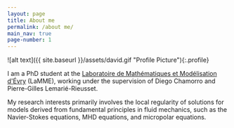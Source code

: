 ```yaml
---
layout: page
title: About me
permalink: /about me/
main_nav: true
page-number: 1
---
```


![alt text]({{ site.baseurl }}/assets/david.gif "Profile Picture"){:.profile}

I am a PhD student at the [Laboratoire de Mathématiques et Modélisation d'Évry]() (LaMME), working under the supervision of Diego Chamorro and Pierre-Gilles Lemarié-Rieusset. 

My research interests primarily involves the local regularity of solutions for models derived from fundamental principles in fluid mechanics, such as the Navier-Stokes equations, MHD equations, and micropolar equations. 

[centrarium]: https://github.com/bencentra/centrarium
[bencentra]: http://bencentra.com
[jekyll]: https://github.com/jekyll/jekyll
